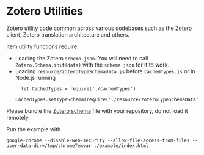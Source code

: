 # Zotero Utilities

Zotero utility code common across various codebases such as the Zotero client,
Zotero translation architecture and others.

Item utility functions require:
- Loading the Zotero `schema.json`.
  You will need to call `Zotero.Schema.init(data)` with the `schema.json` for it to work.
- Loading `resource/zoteroTypeSchemaData.js` before `cachedTypes.js` or in Node.js running
  ```
    let CachedTypes = require('./cachedTypes')
    CachedTypes.setTypeSchema(require('./resource/zoteroTypeSchemaData'))
  ```

Please bundle the [Zotero schema](https://github.com/zotero/zotero-schema) file with your repository, do not load it remotely.

Run the example with
```
google-chrome --disable-web-security --allow-file-access-from-files --user-data-dir=/tmp/chromeTemvar ./example/index.html
```